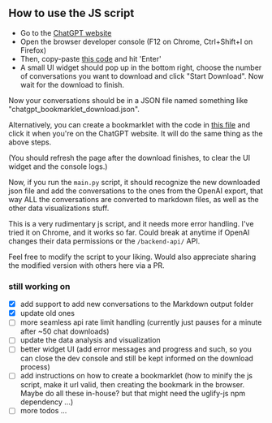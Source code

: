 ## How to use the JS script

- Go to the [ChatGPT website](https://chat.openai.com/)
- Open the browser developer console (F12 on Chrome, Ctrl+Shift+I on Firefox)
- Then, copy-paste [this code](script.js) and hit 'Enter'
- A small UI widget should pop up in the bottom right, choose the number of conversations you want to download and click "Start Download". Now wait for the download to finish.

Now your conversations should be in a JSON file named something like "chatgpt_bookmarklet_download.json".

Alternatively, you can create a bookmarklet with the code in [this file](bookmarklet.js) and click it when you're on the ChatGPT website. It will do the same thing as the above steps.

(You should refresh the page after the download finishes, to clear the UI widget and the console logs.)

Now, if you run the `main.py` script, it should recognize the new downloaded json file and add the conversations to the ones from the OpenAI export, that way ALL the conversations are converted to markdown files, as well as the other data visualizations stuff.

This is a very rudimentary js script, and it needs more error handling. I've tried it on Chrome, and it works so far.
Could break at anytime if OpenAI changes their data permissions or the `/backend-api/` API.

Feel free to modify the script to your liking. Would also appreciate sharing the modified version with others here via a PR.

### still working on

- [x] add support to add new conversations to the Markdown output folder
- [x] update old ones
- [ ] more seamless api rate limit handling (currently just pauses for a minute after ~50 chat downloads)
- [ ] update the data analysis and visualization
- [ ] better widget UI (add error messages and progress and such,
      so you can close the dev console and still be kept informed on the download process)
- [ ] add instructions on how to create a bookmarklet
      (how to minify the js script, make it url valid, then creating the bookmark in the browser.
      Maybe do all these in-house? but that might need the uglify-js npm dependency ...)
- [ ] more todos ...
